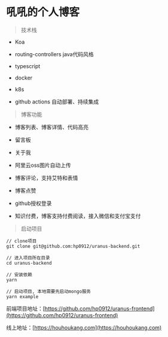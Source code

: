 # 吼吼的个人博客

> 技术栈

* Koa

* routing-controllers java代码风格

* typescript

* docker

* k8s

* github actions 自动部署、持续集成

> 博客功能

* 博客列表、博客详情、代码高亮

* 留言板

* 关于我

* 阿里云oss图片自动上传

* 博客评论，支持艾特和表情

* 博客点赞

* github授权登录

* 知识付费，博客支持付费阅读，接入微信和支付宝支付

> 启动项目


```
// clone项目
git clone git@github.com:hp0912/uranus-backend.git

// 进入项目所在目录
cd uranus-backend

// 安装依赖
yarn

// 启动项目, 本地需要先启动mongo服务
yarn example
```

前端项目地址：[https://github.com/hp0912/uranus-frontend](https://github.com/hp0912/uranus-frontend)

线上地址：[https://houhoukang.com](https://houhoukang.com)